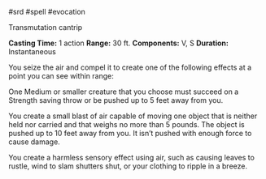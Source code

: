  #srd #spell #evocation 

Transmutation cantrip

**Casting Time:** 1 action
**Range:** 30 ft.
**Components:** V, S
**Duration:** Instantaneous

You seize the air and compel it to create one of the following effects at a point you can see within range:

One Medium or smaller creature that you choose must succeed on a Strength saving throw or be pushed up to 5 feet away from you.

You create a small blast of air capable of moving one object that is neither held nor carried and that weighs no more than 5 pounds. The object is pushed up to 10 feet away from you. It isn’t pushed with enough force to cause damage.

You create a harmless sensory effect using air, such as causing leaves to rustle, wind to slam shutters shut, or your clothing to ripple in a breeze.
